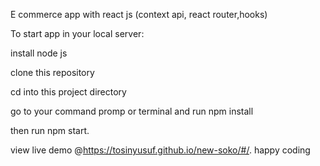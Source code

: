 E commerce app with react js (context api, react router,hooks)

To start app in your local server:

install node js

clone this repository

cd into this project directory

go to your command promp or terminal and run npm install

then run npm start.

view live demo @https://tosinyusuf.github.io/new-soko/#/. happy coding
